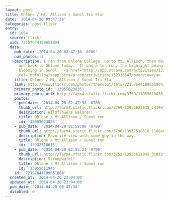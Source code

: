 ```yaml
---
layout: post
title: Ohlone / Mt. Allison / Sunol Tri-Star
date: '2014-04-20 09:47:38'
categories: post flickr
entry:
  id: 1064
  source: flickr
  uid: 72157644189651804
  data:
    pub_date: '2014-04-20 02:47:38 -0700'
    num_photos: 3
    description: I ran from Ohlone College, up to Mt. Allison, then down to Sunol
      and back to Ohlone today.  It was a fun run, the highlight being all the wildflowers
      blooming in Sunol.  <a href="http://app.strava.com/activities/132335547/overview"
      rel="nofollow">app.strava.com/activities/132335547/overview</a>
    title: Ohlone / Mt. Allison / Sunol Tri-Star
    link: http://www.flickr.com/photos/thenobot/sets/72157644189651804/
    primary_photo_id: '13955623035'
    primary_photo_url: http://farm4.static.flickr.com/3769/13955623035_2419e183a1_m.jpg
    photos:
    - pub_date: '2014-04-20 02:47:38 -0700'
      thumb_url: http://farm4.static.flickr.com/3769/13955623035_2419e183a1_s.jpg
      description: Wildflowers Galore!
      title: Ohlone / Mt Allison / Sunol run
      id: '13955623035'
    - pub_date: '2014-04-20 01:58:06 -0700'
      thumb_url: http://farm4.static.flickr.com/3796/13932518616_1108a6942f_s.jpg
      description: Favorite view with some guy in the way.
      title: Ohlone / Mt Allison / Sunol run
      id: '13932518616'
    - pub_date: '2014-04-20 02:55:23 -0700'
      thumb_url: http://farm4.static.flickr.com/3752/13955611945_3c072f396c_s.jpg
      description: Stroopwafel!
      title: Ohlone / Mt Allison / Sunol run
      id: '13955611945'
    id: '72157644189651804'
  created_at: '2014-04-20 23:04:00'
  updated_at: '2014-04-20 23:04:00'
  pub_date: '2014-04-20 09:47:38'
  disabled: 0
---
```

